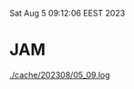 Sat Aug  5 09:12:06 EEST 2023
# JAM
<a href='./cache/202308/05_09.log'>./cache/202308/05_09.log</a>
